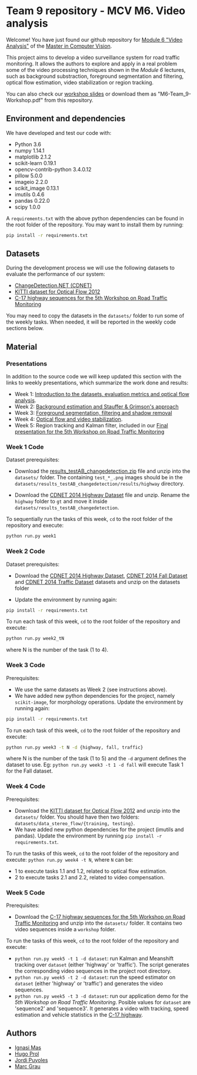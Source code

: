 # Team 9 repository - MCV M6. Video analysis

Welcome! You have just found our github repository for
[Module 6 "Video Analysis"](http://pagines.uab.cat/mcv/content/m6-video-analysis)
of the [Master in Computer Vision](http://pagines.uab.cat/mcv/).

This project aims to develop a video surveillance system for road
traffic monitoring. It allows the authors to explore and apply in a
real problem some of the video processing techniques shown in the
_Module 6_ lectures, such as background substraction, foreground
segmentation and filtering, optical flow estimation, video
stabilization or region tracking.

You can also check our [workshop slides](https://docs.google.com/presentation/d/1XTjxj2qV_XuitkfQL0ZdJQsu-eehlLoTKeotdI-agRs/edit?usp=sharing) or download them as "M6-Team_9-Workshop.pdf" from this repository.

## Environment and dependencies

We have developed and test our code with:

- Python 3.6
- numpy 1.14.1
- matplotlib 2.1.2
- scikit-learn 0.19.1
- opencv-contrib-python 3.4.0.12
- pillow 5.0.0
- imageio 2.2.0
- scikit_image 0.13.1
- imutils 0.4.6
- pandas 0.22.0
- scipy 1.0.0

A `requirements.txt` with the above python dependencies can be found
in the root folder of the repository. You may want to install them by
running:

```bash
pip install -r requirements.txt
```

## Datasets

During the development process we will use the following datasets to
evaluate the performance of our system:

- [ChangeDetection.NET (CDNET)](http://changedetection.net/)
- [KITTI dataset for Optical Flow 2012](http://www.cvlibs.net/datasets/kitti/eval_stereo_flow.php?benchmark=flow)
- [C-17 highway sequences for the 5th Workshop on Road Traffic Monitoring](https://drive.google.com/open?id=1ByWklwjsNoko40NptaSBvt5L5gOrFwt4)

You may need to copy the datasets in the `datasets/` folder to run some
of the weekly tasks. When needed, it will be reported in the weekly
code sections below.


## Material

### Presentations

In addition to the source code we will keep updated this section with
the links to weekly presentations, which summarize the work done and
results:

- Week 1: [Introduction to the datasets, evaluation metrics and optical
  flow analysis](https://docs.google.com/presentation/d/1VQUlbHy3PaaCxYBiEG8HufPkYlS-PI2vXVjm6JIfX0Q/edit?usp=sharing).
- Week 2: [Background estimation and Stauffer & Grimson's approach](https://docs.google.com/presentation/d/1aI1owlfyb7za4ij8lUc4j1mNEmD4aXV679oRF2lDiBk/edit#slide=id.p)
- Week 3: [Foreground segmentation, filtering and shadow removal](https://docs.google.com/presentation/d/1bLqRug-OUk6e5cf1uCqNKUt3DlqElFyYameDbwt_n-A/edit?usp=sharing)
- Week 4: [Optical flow and video stabilization](https://docs.google.com/presentation/d/1MSC-2cTM0PF6hQIKMk92vDQJizMgdOAmFFFq6BjObpU/edit#slide=id.p).
- Week 5: Region tracking and Kalman filter, included in our
  [Final presentation for the 5th Workshop on Road Traffic Monitoring](https://docs.google.com/presentation/d/1XTjxj2qV_XuitkfQL0ZdJQsu-eehlLoTKeotdI-agRs/edit?usp=sharing)

### Week 1 Code

Dataset prerequisites:

* Download the [results_testAB_changedetection.zip](https://e-aules.uab.cat/2017-18/pluginfile.php/509054/mod_page/content/33/results_testAB_changedetection.zip)
  file and unzip into the `datasets/` folder. The containing
  `test_*_.png` images should be in the
  `datasets/results_testAB_changedetection/results/highway` directory.

* Download the [CDNET 2014 Highway Dataset](http://jacarini.dinf.usherbrooke.ca/static/dataset/baseline/highway.zip)
  file and unzip. Rename the `highway` folder to `gt` and move it
  inside `datasets/results_testAB_changedetection`.

To sequentially run the tasks of this week, `cd` to the root folder of
the repository and execute:

```bash
python run.py week1
```

### Week 2 Code

Dataset prerequisites:

* Download the [CDNET 2014 Highway Dataset](http://jacarini.dinf.usherbrooke.ca/static/dataset/baseline/highway.zip), [CDNET 2014 Fall Dataset](http://jacarini.dinf.usherbrooke.ca/static/dataset/dynamicBackground/fall.zip) and [CDNET 2014 Traffic Dataset](http://jacarini.dinf.usherbrooke.ca/static/dataset/cameraJitter/traffic.zip) datasets and unzip on the datasets folder

* Update the environment by running again:

```bash
pip install -r requirements.txt
```

To run each task of this week, `cd` to the root folder of
the repository and execute:

```bash
python run.py week2_tN
```

where N is the number of the task (1 to 4).

### Week 3 Code

Prerequisites:

* We use the same datasets as Week 2 (see instructions above).
* We have added new python dependencies for the project, namely
  `scikit-image`, for morphology operations. Update the environment by
  running again:

```bash
pip install -r requirements.txt
```

To run each task of this week, `cd` to the root folder of
the repository and execute:

```bash
python run.py week3 -t N -d {highway, fall, traffic}
```

where N is the number of the task (1 to 5) and the `-d` argument
defines the dataset to use. Eg: `python run.py week3 -t 1 -d fall` will
execute Task 1 for the Fall dataset.

### Week 4 Code

Prerequisites:

* Download the [KITTI dataset for Optical Flow  2012](http://kitti.is.tue.mpg.de/kitti/data_stereo_flow.zip) and unzip into the `datasets/` folder. You should have then two folders:
  `datasets/data_stereo_flow/{training, testing}`.
* We have added new python dependencies for the project (imutils and
  pandas). Update the environment by running `pip install -r requirements.txt`.

To run the tasks of this week, `cd` to the root folder of the
repository and execute: `python run.py week4 -t N`, where `N` can be:

* 1 to execute tasks 1.1 and 1.2, related to optical flow estimation.
* 2 to execute tasks 2.1 and 2.2, related to video compensation.

### Week 5 Code

Prerequisites:

* Download the [C-17 highway sequences for the 5th Workshop on Road Traffic Monitoring](https://drive.google.com/open?id=1ByWklwjsNoko40NptaSBvt5L5gOrFwt4) and unzip into
  the `datasets/` folder. It contains two video sequences
  inside a `workshop` folder.

To run the tasks of this week, `cd` to the root folder of the
repository and execute:

* `python run.py week5 -t 1 -d dataset`: run Kalman and Meanshift
  tracking over `dataset` (either 'highway' or 'traffic'). The script
  generates the corresponding video sequences in the project root
  directory.
* `python run.py week5 -t 2 -d dataset`: run the speed estimator on
  `dataset` (either 'highway' or 'traffic') and generates the video
  sequences.
* `python run.py week5 -t 3 -d dataset`: run our application demo for
  the _5th Workshop on Road Traffic Monitoring_. Posible values for
  `dataset` are 'sequence2' and 'sequence3'. It generates a video with
  tracking, speed estimation and vehicle statistics in the [C-17
  highway](https://www.google.es/maps/place/41%C2%B032'39.9%22N+2%C2%B013'26.6%22E/@41.544427,2.2218703,17z/data=!3m1!4b1!4m5!3m4!1s0x0:0x0!8m2!3d41.544427!4d2.224059).

## Authors

- [Ignasi Mas](mailto:ignasi.masm@e-campus.uab.cat)
- [Hugo Prol](mailto:hugo.prol@e-campus.uab.cat)
- [Jordi Puyoles](mailto:jordi.puyoles@e-campus.uab.cat)
- [Marc Grau](mailto:marc.grau@e-campus.uab.cat)
